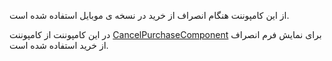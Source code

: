<div class="dp-doc-container"">

<div class="dp-doc-tags">

<div class="mobile-version"></div>

</div>

<div class="dp-doc-body">
 
از این کامپوننت هنگام انصراف از خرید در نسخه ی موبایل استفاده شده است.

 در این کامپوننت از کامپوننت 
[CancelPurchaseComponent](CancelPurchaseComponent.html#readme)
برای نمایش فرم انصراف از خرید استفاده شده است.

</div>

</div> 


